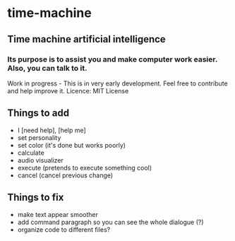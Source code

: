 # time-machine
## Time machine artificial intelligence
### Its purpose is to assist you and make computer work easier. Also, you can talk to it.

Work in progress - This is in very early development. Feel free to contribute and help improve it.
Licence: MIT License

## Things to add
- I [need help], [help me]
- set personality
- set color (it's done but works poorly)
- calculate
- audio visualizer
- execute (pretends to execute something cool)
- cancel (cancel previous change)

## Things to fix
- make text appear smoother
- add command paragraph so you can see the whole dialogue (?)
- organize code to different files?
